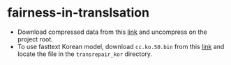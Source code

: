 # fairness-in-translsation

* Download compressed data from this [link](https://www.dropbox.com/s/618xp22qaj6gsrw/data.tar.gz?dl=0) and uncompress on the project root.
* To use fasttext Korean model, download `cc.ko.50.bin` from this [link](https://www.dropbox.com/s/mwd20sqlg6vm2ge/cc.ko.50.bin?dl=0) and locate the file in the `transrepair_kor` directory.